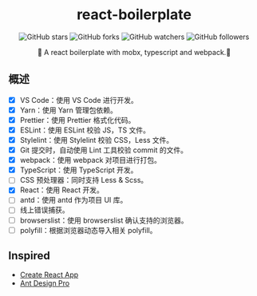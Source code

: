 <div align="center">

# react-boilerplate

![GitHub stars](https://img.shields.io/github/stars/mrlmx/react-boilerplate?style=flat-square) ![GitHub forks](https://img.shields.io/github/forks/mrlmx/react-boilerplate?style=flat-square) ![GitHub watchers](https://img.shields.io/github/watchers/mrlmx/react-boilerplate?style=flat-square) ![GitHub followers](https://img.shields.io/github/followers/mrlmx?style=flat-square)

🚀 A react boilerplate with mobx, typescript and webpack.🤘

</div>

## 概述

-   [x] VS Code：使用 VS Code 进行开发。
-   [x] Yarn：使用 Yarn 管理包依赖。
-   [x] Prettier：使用 Prettier 格式化代码。
-   [x] ESLint：使用 ESLint 校验 JS，TS 文件。
-   [x] Stylelint：使用 Stylelint 校验 CSS，Less 文件。
-   [x] Git 提交时，自动使用 Lint 工具校验 commit 的文件。
-   [x] webpack：使用 webpack 对项目进行打包。
-   [x] TypeScript：使用 TypeScript 开发。
-   [ ] CSS 预处理器：同时支持 Less & Scss。
-   [x] React：使用 React 开发。
-   [ ] antd：使用 antd 作为项目 UI 库。
-   [ ] 线上错误捕获。
-   [ ] browserslist：使用 browserslist 确认支持的浏览器。
-   [ ] polyfill：根据浏览器动态导入相关 polyfill。

## Inspired

-   [Create React App](https://github.com/facebook/create-react-app/)
-   [Ant Design Pro](https://github.com/ant-design/ant-design-pro/)
